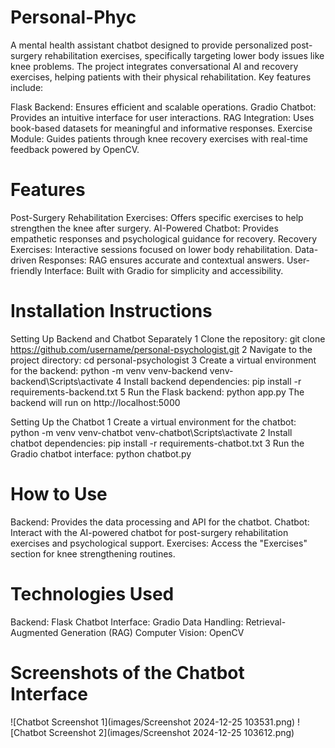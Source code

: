 # Personal-Phyc
A mental health assistant chatbot designed to provide personalized post-surgery rehabilitation exercises, specifically targeting lower body issues like knee problems. The project integrates conversational AI and recovery exercises, helping patients with their physical rehabilitation. Key features include:

Flask Backend: Ensures efficient and scalable operations.
Gradio Chatbot: Provides an intuitive interface for user interactions.
RAG Integration: Uses book-based datasets for meaningful and informative responses.
Exercise Module: Guides patients through knee recovery exercises with real-time feedback powered by OpenCV.

# Features
Post-Surgery Rehabilitation Exercises: Offers specific exercises to help strengthen the knee after surgery.
AI-Powered Chatbot: Provides empathetic responses and psychological guidance for recovery.
Recovery Exercises: Interactive sessions focused on lower body rehabilitation.
Data-driven Responses: RAG ensures accurate and contextual answers.
User-friendly Interface: Built with Gradio for simplicity and accessibility.

# Installation Instructions
Setting Up Backend and Chatbot Separately
1 Clone the repository:
git clone https://github.com/username/personal-psychologist.git
2 Navigate to the project directory:
cd personal-psychologist
3 Create a virtual environment for the backend:
python -m venv venv-backend
venv-backend\Scripts\activate
4 Install backend dependencies:
pip install -r requirements-backend.txt
5 Run the Flask backend:
python app.py
The backend will run on http://localhost:5000

Setting Up the Chatbot
1 Create a virtual environment for the chatbot:
python -m venv venv-chatbot
venv-chatbot\Scripts\activate
2 Install chatbot dependencies:
pip install -r requirements-chatbot.txt
3 Run the Gradio chatbot interface:
python chatbot.py

# How to Use
Backend: Provides the data processing and API for the chatbot.
Chatbot: Interact with the AI-powered chatbot for post-surgery rehabilitation exercises and psychological support.
Exercises: Access the "Exercises" section for knee strengthening routines.

# Technologies Used
Backend: Flask
Chatbot Interface: Gradio
Data Handling: Retrieval-Augmented Generation (RAG)
Computer Vision: OpenCV

#  Screenshots of the Chatbot Interface
![Chatbot Screenshot 1](images/Screenshot 2024-12-25 103531.png)
![Chatbot Screenshot 2](images/Screenshot 2024-12-25 103612.png)



